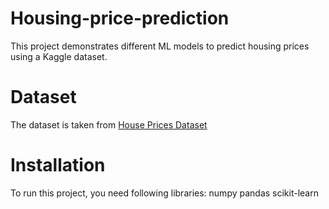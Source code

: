 # Housing-price-prediction
This project demonstrates different ML models to predict housing prices using a Kaggle dataset.  

# Dataset
The dataset is taken from [House Prices Dataset](https://www.kaggle.com/datasets/yasserh/housing-prices-dataset)

# Installation
To run this project, you need following libraries:
numpy
pandas
scikit-learn
